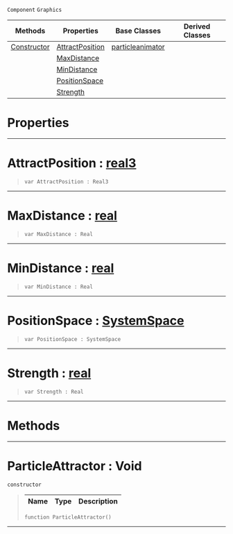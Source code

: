  `Component` `Graphics`



|Methods|Properties|Base Classes|Derived Classes|
|---|---|---|---|
|[Constructor](particleattractor.md#particleattractor-void)|[AttractPosition](particleattractor.md#attractposition-zilch-eng)|[particleanimator](particleanimator.md)| |
| |[MaxDistance](particleattractor.md#maxdistance-zilch-engine)| | |
| |[MinDistance](particleattractor.md#mindistance-zilch-engine)| | |
| |[PositionSpace](particleattractor.md#positionspace-zilch-engin)| | |
| |[Strength](particleattractor.md#strength-zilch-engine-doc)| | |


 #  Properties


---  
 #  AttractPosition : [real3](../nada_base_types/real3.md)

> 
> ```TS:Nada
> var AttractPosition : Real3


---  
 #  MaxDistance : [real](../nada_base_types/real.md)

> 
> ```TS:Nada
> var MaxDistance : Real


---  
 #  MinDistance : [real](../nada_base_types/real.md)

> 
> ```TS:Nada
> var MinDistance : Real


---  
 #  PositionSpace : [SystemSpace](../enum_reference.md#systemspace)

> 
> ```TS:Nada
> var PositionSpace : SystemSpace


---  
 #  Strength : [real](../nada_base_types/real.md)

> 
> ```TS:Nada
> var Strength : Real


---  
 #  Methods


---  
 #  ParticleAttractor : Void

 `constructor`

> 
> |Name|Type|Description|
> |---|---|---|
> ```TS:Nada
> function ParticleAttractor()
> ``` 


---  
 

 